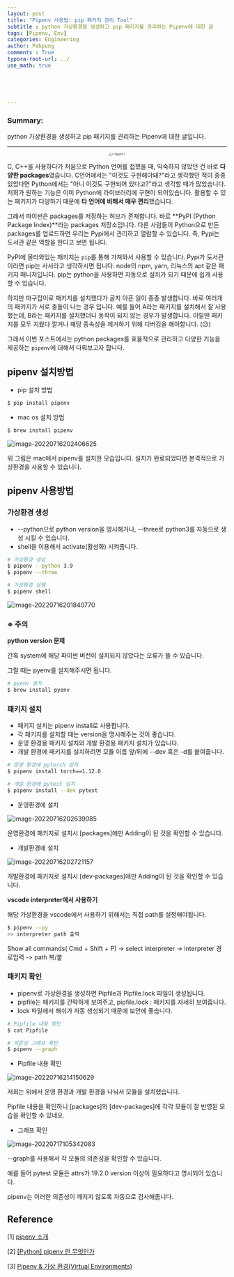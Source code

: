 ```yaml
---
layout: post
title: "Pipenv 사용법: pip 패키지 관리 Tool"
subtitle : python 가상환경을 생성하고 pip 패키지를 관리하는 Pipenv에 대한 글
tags: [Pipenv, Env]
categories: Engineering
author: Pebpung
comments : True
typora-root-url: ../
use_math: true





---
```


### Summary:

python 가상환경을 생성하고 pip 패키지를 관리하는 Pipenv에 대한 글입니다. 

---

<center><img src="/assets/img/2022-07-14-Pipenv/image-20220717102159997.png" alt="3-Figure1-1" style="zoom: 40%;" /></center>



C, C++을 사용하다가 처음으로 Python 언어를 접했을 때, 익숙하지 않았던 건 바로 **다양한 packages**였습니다. C언어에서는 "이것도 구현해야돼?"라고 생각했던 적이 종종 있었다면 Python에서는 "아니 이것도 구현되어 있다고?"라고 생각할 때가 많았습니다. 저희가 원하는 기능은 이미 Python에 라이브러리에 구현이 되어있습니다. 활용할 수 있는 패키지가 다양하기 때문에 **타 언어에 비해서 매우 편리**했습니다.

그래서 파이썬은 packages를 저장하는 허브가 존재합니다. 바로 **PyPI (Python Package Index)**라는 packages 저장소입니다. 다른 사람들이 Python으로 만든 packages를 업로드하면 우리는 Pypi에서 관리하고 열람할 수 있습니다. 즉, Pypi는 도서관 같은 역할을 한다고 보면 됩니다. 

PyPI에 올라와있는 패키지는 `pip`를 통해 가져와서 사용할 수 있습니다. Pypi가 도서관이라면 pip는 사서라고 생각하시면 됩니다. node의 npm, yarn, 리눅스의 apt 같은 패키지 매니저입니다. pip는 python을 사용하면 자동으로 설치가 되기 때문에 쉽게 사용할 수 있습니다. 

하지만 마구잡이로 패키지를 설치했다가 골치 아픈 일이 종종 발생합니다. 바로 여러개의 패키지가 서로 충돌이 나는 경우 입니다. 예를 들어 A라는 패키지를 설치해서 잘 사용했는데, B라는 패키지를 설치했더니 동작이 되지 않는 경우가 발생합니다. 이럴땐 패키지를 모두 지웠다 깔거나 해당 종속성을 제거하기 위해 디버깅을 해야합니다. (😥)

그래서 이번 포스트에서는 python packages를 효율적으로 관리하고 다양한 기능을 제공하는 `pipenv`에 대해서 다뤄보고자 합니다. 

## pipenv 설치방법

- pip 설치 방법

```bash
$ pip install pipenv
```

- mac os 설치 방법 

```bash
$ brew install pipenv
```

![image-20220716202406625](/assets/img/2022-07-14-Pipenv/image-20220716202406625.png)

위 그림은 mac에서 pipenv를 설치한 모습입니다. 설치가 완료되었다면 본격적으로 가상환경을 사용할 수 있습니다. 



## pipenv 사용방법

### 가상환경 생성

- --python으로 python version을 명시해거나, --three로 python3를 자동으로 생성 시킬 수 있습니다. 
- shell을 이용해서 activate(활성화) 시켜줍니다. 

```bash
# 가상환경 생성
$ pipenv --python 3.9
$ pipenv --three

# 가상환경 실행
$ pipenv shell 
```

![image-20220716201840770](/assets/img/2022-07-14-Pipenv/image-20220716201840770.png)

### **※ 주의** 

**python version 문제**

간혹 system에 해당 파이썬 버전이 설치되지 않았다는 오류가 뜰 수 있습니다.

그럴 때는 pyenv를 설치해주시면 됩니다. 

```bash
# pyenv 설치
$ brew install pyenv
```



### 패키지 설치

- 패키지 설치는 pipenv install로 사용합니다. 
- 각 패키지를 설치할 때는 version을 명시해주는 것이 좋습니다. 
- 운영 환경용 패키지 설치와 개발 환경용 패키지 설치가 있습니다. 
- 개발 환경에 패키지를 설치하려면 모듈 이름 앞/뒤에 --dev 혹은 -d를 붙여줍니다. 

```bash
# 운영 환경에 pytorch 설치
$ pipenv install torch==1.12.0

# 개발 환경에 pytest 설치
$ pipenv install --dev pytest
```

- 운영환경에 설치

![image-20220716202639085](/assets/img/2022-07-14-Pipenv/image-20220716202639085.png)

운영환경에 패키지로 설치시 [packages]에만 Adding이 된 것을 확인할 수 있습니다. 

- 개발환경에 설치

![image-20220716202721157](/assets/img/2022-07-14-Pipenv/image-20220716202721157.png)

개발환경에 패키지로 설치시 [dev-packages]에만 Adding이 된 것을 확인할 수 있습니다. 

**vscode interpreter에서 사용하기**

해당 가상환경을 vscode에서 사용하기 위해서는 직접 path를 설정해야됩니다. 

```bash
$ pipenv --py
>> interpreter path 출력
```

 Show all commands( Cmd + Shift + P) -> select interpreter -> interpreter 경로입력 -> path 복/붙

### 패키지 확인

- pipenv로 가상환경을 생성하면 Pipfile과 Pipfile.lock 파일이 생성됩니다. 
- pipfile는 패키지를 간략하게 보여주고, pipfile.lock : 패키지를 자세히 보여줍니다.
- lock 파일에서 해쉬가 자동 생성되기 때문에 보안에 좋습니다. 

```bash
# Pipfile 내용 확인 
$ cat Pipfile

# 의존성 그래프 확인
$ pipenv --graph
```

- Pipfile 내용 확인

![image-20220716214150629](/assets/img/2022-07-14-Pipenv/image-20220716214150629.png)

저희는 위에서 운영 환경과 개발 환경을 나눠서 모듈을 설치했습니다. 

Pipfile 내용을 확인하니 [packages]와 [dev-packages]에 각각 모듈이 잘 반영된 모습을 확인할 수 있네요.

- 그래프 확인

![image-20220717105342083](/assets/img/2022-07-14-Pipenv/image-20220717105342083.png)

--graph를 사용해서 각 모듈의 의존성을 확인할 수 있습니다. 

예를 들어 pytest 모듈은 attrs가 19.2.0 version 이상이 필요하다고 명시되어 있습니다. 

pipenv는 이러한 의존성이 깨지지 않도록 자동으로 검사해줍니다. 

## Reference 

[1] [pipenv 소개](http://gyus.me/?p=653) 

[2] [[Python] pipenv 란 무엇인가](https://medium.com/@erish/python-pipenv-%EB%9E%80-%EB%AC%B4%EC%97%87%EC%9D%B8%EA%B0%80-961b00d4f42f)

[3] [Pipenv & 가상 환경(Virtual Environments)](https://python-guide-kr.readthedocs.io/ko/latest/dev/virtualenvs.html)

